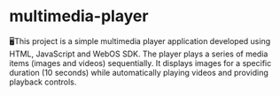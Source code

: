 # multimedia-player
🖥️This project is a simple multimedia player application developed using HTML, JavaScript and WebOS SDK. The player plays a series of media items (images and videos) sequentially. It displays images for a specific duration (10 seconds) while automatically playing videos and providing playback controls.
